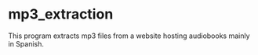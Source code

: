 # mp3_extraction
 This program extracts mp3 files from a website hosting audiobooks mainly in Spanish.
